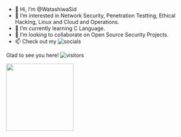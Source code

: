 - 👋 Hi, I’m @WatashiwaSid
- 👀 I’m interested in Network Security, Penetration Testting, Ethical Hacking, Linux and Cloud and Operations. 
- 🌱 I’m currently learning C Language. 
- 💞️ I’m looking to collaborate on Open Source Security Projects. 
- 📫 Check out my ![socials](linktr.ee/COMICSID)

Glad to see you here! ![visitors](https://visitor-badge.glitch.me/badge?page_id=${WatashiwaSid}.${71310931}d)

<img height="180em" src="https://github-readme-stats.vercel.app/api?username=WatashiwaSid&show_icons=true&hide_border=true&&count_private=true&include_all_commits=true" />

<!---
WatashiwaSid/WatashiwaSid is a ✨ special ✨ repository because its `README.md` (this file) appears on your GitHub profile.
You can click the Preview link to take a look at your changes.
--->
